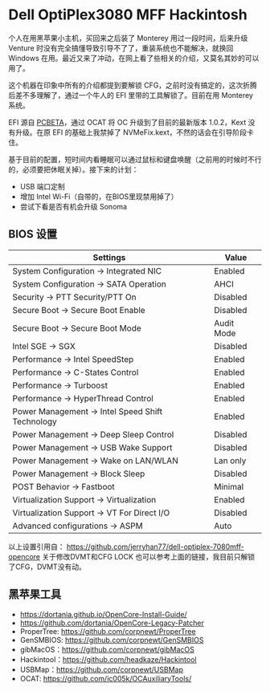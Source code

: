 # Dell OptiPlex3080 MFF Hackintosh
 
个人在用黑苹果小主机，买回来之后装了 Monterey 用过一段时间，后来升级 Venture 时没有完全搞懂导致引导不了了，重装系统也不能解决，就换回 Windows 在用。最近又来了冲动，在网上看了些相关的介绍，又莫名其妙的可以用了。

这个机器在印象中所有的介绍都提到要解锁 CFG，之前时没有搞定的，这次折腾后差不多理解了，通过一个牛人的 EFI 里带的工具解锁了。目前在用 Monterey 系统。

EFI 源自 [PCBETA]()，通过 OCAT 将 OC 升级到了目前的最新版本 1.0.2，Kext 没有升级。在原 EFI 的基础上我禁掉了 NVMeFix.kext，不然的话会在引导阶段卡住。

基于目前的配置，短时间内看睡眠可以通过鼠标和键盘唤醒（之前用的时候时不行的，必须要把休眠关掉）。接下来的计划：

* USB 端口定制
* 增加 Intel Wi-Fi（自带的，在BIOS里现禁用掉了）
* 尝试下看是否有机会升级 Sonoma

## BIOS 设置

|Settings|Value|
|----|---|
|System Configuration → Integrated NIC | Enabled |
|System Configuration → SATA Operation | AHCI |
|Security → PTT Security/PTT On | Disabled |
|Secure Boot → Secure Boot Enable | Disabled |
|Secure Boot → Secure Boot Mode | Audit Mode |
|Intel SGE → SGX | Disabled |
|Performance → Intel SpeedStep | Enabled |
|Performance → C-States Control | Enabled |
|Performance → Turboost | Enabled |
|Performance → HyperThread Control | Enabled |
|Power Management → Intel Speed Shift Technology | Enabled |
|Power Management → Deep Sleep Control | Disabled |
|Power Management → USB Wake Support | Disabled |
|Power Management → Wake on LAN/WLAN | Lan only |
|Power Management → Block Sleep | Disabled |
|POST Behavior → Fastboot | Minimal |
|Virtualization Support → Virtualization | Enabled |
|Virtualization Support → VT For Direct I/O | Disabled |
|Advanced configurations → ASPM | Auto |

以上设置引用自： https://github.com/jerryhan77/dell-optiplex-7080mff-opencore
关于修改DVMT和CFG LOCK 也可以参考上面的链接，我目前只解锁了CFG，DVMT没有动。

## 黑苹果工具
* https://dortania.github.io/OpenCore-Install-Guide/
* https://github.com/dortania/OpenCore-Legacy-Patcher
* ProperTree: https://github.com/corpnewt/ProperTree
* GenSMBIOS: https://github.com/corpnewt/GenSMBIOS
* gibMacOS：https://github.com/corpnewt/gibMacOS
* Hackintool：https://github.com/headkaze/Hackintool
* USBMap：https://github.com/corpnewt/USBMap
* OCAT: https://github.com/ic005k/OCAuxiliaryTools/